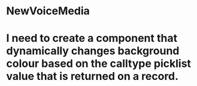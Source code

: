 # NewVoiceMedia
# I need to create a component that dynamically changes background colour based on the calltype picklist value that is returned on a record. 
